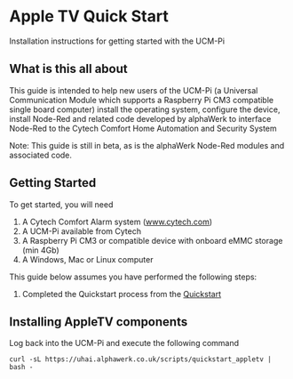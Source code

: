 # Apple TV Quick Start
Installation instructions for getting started with the UCM-Pi

## What is this all about

This guide is intended to help new users of the UCM-Pi (a Universal Communication Module which supports a Raspberry Pi CM3 compatible single board computer) install the operating system, configure the device, install Node-Red and related code developed by alphaWerk to interface Node-Red to the Cytech Comfort Home Automation and Security System

Note: This guide is still in beta, as is the alphaWerk Node-Red modules and associated code.

## Getting Started

To get started, you will need

1. A Cytech Comfort Alarm system (www.cytech.com)  
2. A UCM-Pi available from Cytech
3. A Raspberry Pi CM3 or compatible device with onboard eMMC storage (min 4Gb)
4. A Windows, Mac or Linux computer

This guide below assumes you have performed the following steps:

1.  Completed the Quickstart process from the [Quickstart](./Quick%20Start.md)


## Installing AppleTV components

Log back into the UCM-Pi and execute the following command

```
curl -sL https://uhai.alphawerk.co.uk/scripts/quickstart_appletv | bash -
```

